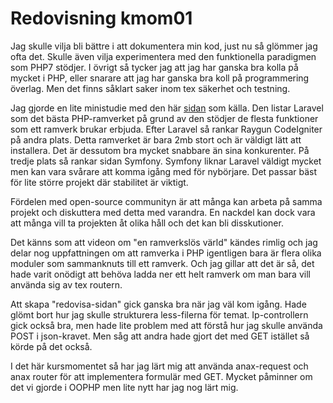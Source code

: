 ---
---
Redovisning kmom01
=========================

Jag skulle vilja bli bättre i att dokumentera min kod, just nu så glömmer jag ofta det. Skulle även vilja experimentera med den funktionella paradigmen som PHP7 stödjer. I övrigt så tycker jag att jag har ganska bra kolla på mycket i PHP, eller snarare att jag har ganska bra koll på programmering överlag. Men det finns såklart saker inom tex säkerhet och testning.

Jag gjorde en lite ministudie med den här [sidan](https://raygun.com/blog/top-php-frameworks/) som källa. Den listar Laravel som det bästa PHP-ramverket på grund av den stödjer de flesta funktioner som ett ramverk brukar erbjuda. Efter Laravel så rankar Raygun CodeIgniter på andra plats. Detta ramverket är bara 2mb stort och är väldigt lätt att installera. Det är dessutom bra mycket snabbare än sina konkurenter. På tredje plats så rankar sidan Symfony. Symfony liknar Laravel väldigt mycket men kan vara svårare att komma igång med för nybörjare. Det passar bäst för lite större projekt där stabilitet är viktigt.

Fördelen med open-source communityn är att många kan arbeta på samma projekt och diskuttera med detta med varandra. En nackdel kan dock vara att många vill ta projekten åt olika håll och det kan bli disskutioner.  

Det känns som att videon om "en ramverkslös värld" kändes rimlig och jag delar nog uppfattningen om att ramverka i PHP igentligen bara är flera olika moduler som sammanknuts till ett ramverk. Och jag gillar att det är så, det hade varit onödigt att behöva ladda ner ett helt ramverk om man bara vill använda sig av tex routern.

Att skapa "redovisa-sidan" gick ganska bra när jag väl kom igång. Hade glömt bort hur jag skulle strukturera less-filerna för temat. Ip-controllern gick också bra, men hade lite problem med att förstå hur jag skulle använda POST i json-kravet. Men såg att andra hade gjort det med GET istället så körde på det också.

I det här kursmomentet så har jag lärt mig att använda anax-request och anax router för att implementera formulär med GET. Mycket påminner om det vi gjorde i OOPHP men lite nytt har jag nog lärt mig.
